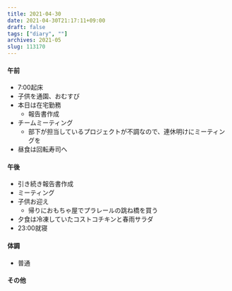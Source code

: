 ```yaml
---
title: 2021-04-30
date: 2021-04-30T21:17:11+09:00
draft: false
tags: ["diary", ""]
archives: 2021-05
slug: 113170
---
```

#### 午前
- 7:00起床
- 子供を通園、おむすび
- 本日は在宅勤務
  - 報告書作成
- チームミーティング
  - 部下が担当しているプロジェクトが不調なので、連休明けにミーティングを
- 昼食は回転寿司へ
#### 午後
- 引き続き報告書作成
- ミーティング
- 子供お迎え
  - 帰りにおもちゃ屋でプラレールの跳ね橋を買う
- 夕食は冷凍していたコストコチキンと春雨サラダ
- 23:00就寝
#### 体調
- 普通
#### その他
